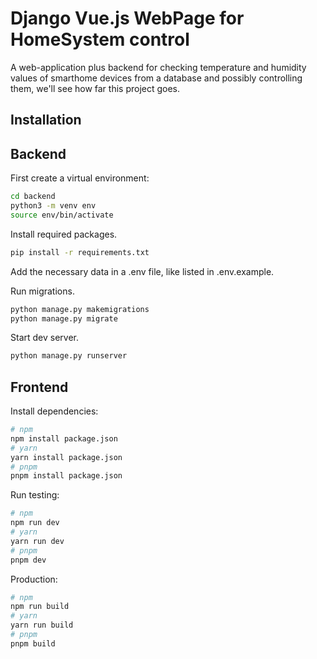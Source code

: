 # Django Vue.js WebPage for HomeSystem control

A web-application plus backend for checking temperature and humidity values of smarthome devices from a database and possibly controlling them, we'll see how far this project goes.

## Installation

## Backend
First create a virtual environment:

```bash
cd backend
python3 -m venv env
source env/bin/activate
```

Install required packages.

```bash
pip install -r requirements.txt
```

Add the necessary data in a .env file, like listed in .env.example.

Run migrations.

```bash
python manage.py makemigrations
python manage.py migrate
```

Start dev server.

```bash
python manage.py runserver
```

## Frontend

Install dependencies:
```bash
# npm
npm install package.json
# yarn
yarn install package.json
# pnpm
pnpm install package.json
```

Run testing:
```bash
# npm
npm run dev
# yarn
yarn run dev
# pnpm
pnpm dev
```

Production:
```bash
# npm
npm run build
# yarn
yarn run build
# pnpm
pnpm build
```